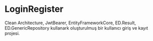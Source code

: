 # LoginRegister
Clean Architecture, JwtBearer, EntityFrameworkCore, ED.Result, ED.GenericRepository kullanark oluşturulmuş bir kullanıcı giriş ve kayıt projesi.
